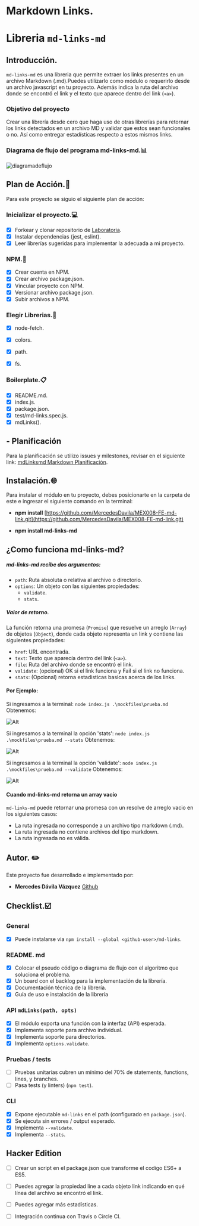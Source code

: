 # Markdown Links.

# Libreria `md-links-md`

## Introducción.

`md-links-md`  es una libreria que permite extraer los links presentes en un archivo Markdown (.md).Puedes utilizarlo como módulo o requerirlo desde un archivo javascript en tu proyecto. Además indica la ruta del archivo donde se encontró el link y el texto que aparece dentro del link (`<a>`).

### Objetivo del proyecto

Crear una librería desde cero que haga uso de otras librerías para retornar los links detectados en un archivo MD y validar que estos sean funcionales o no. Así como entregar estadísticas respecto a estos mismos links.

### Diagrama de flujo del programa md-links-md.:bar_chart:

![diagramadeflujo](https://github.com/MercedesDavila/MEX008-FE-md-link/blob/master/img/Diagrama%20de%20Flujo%20MD-Links.jpeg?raw=true)

## Plan de Acción.:bookmark_tabs:

Para este proyecto se siguio el siguiente plan de acción:

### Inicializar el proyecto.:computer:

 - [x] Forkear y clonar repositorio de 
       [Laboratoria](https://github.com/Laboratoria/MEX008-FE-md-link).
 - [x] Instalar dependencias (jest, eslint).
 - [x] Leer librerías sugeridas para implementar la adecuada a mi proyecto.

### NPM.:file_folder:

 - [x] Crear cuenta en NPM. 
 - [x] Crear archivo package.json.
 - [x] Vincular proyecto con NPM.
 - [x] Versionar archivo package.json.
 - [x] Subir archivos a NPM.

### Elegir Librerias.:newspaper:

 - [x] node-fetch.
 - [x]  colors.
 - [x] path.
 - [x] fs.


### Boilerplate.:clipboard:

 - [x] README.md.
 - [x] index.js.
 - [x] package.json. 
 - [x] test/md-links.spec.js. 
 - [x] mdLinks().

## - Planificación

Para la planificación se utilizo issues y milestones, revisar en el siguiente link:
[mdLinksmd Markdown Planificación](https://github.com/MercedesDavila/MEX008-FE-md-link/projects/1).

## Instalación.:globe_with_meridians:

Para instalar el módulo en tu proyecto, debes posicionarte en la carpeta de este e ingresar el siguiente comando en la terminal:

 - **npm install**
 [https://github.com/MercedesDavila/MEX008-FE-md-link.git](https://github.com/MercedesDavila/MEX008-FE-md-link.git)
 
 - **npm install md-links-md**

## ¿Como funciona md-links-md?

#####  md-links-md recibe dos argumentos:

-   `path`: Ruta absoluta o relativa al archivo o directorio.
-   `options`: Un objeto con las siguientes propiedades:
    -   `validate`.
    -   `stats`.

##### Valor de retorno.

La función retorna una promesa (`Promise`) que resuelve un arreglo (`Array`) de objetos (`Object`), donde cada objeto representa un link y contiene las siguientes propiedades:

-   `href`: URL encontrada.
-   `text`: Texto que aparecía dentro del link (`<a>`).
-   `file`: Ruta del archivo donde se encontró el link.
-   `validate`: (opcional) OK si el link funciona y Fail si el link no funciona.
-   `stats`: (Opcional) retorna estadisticas basicas acerca de los links.

#### Por Ejemplo:

Si ingresamos a la terminal: 
`node index.js .\mockfiles\prueba.md`
Obtenemos: 

![Alt](https://github.com/MercedesDavila/MEX008-FE-md-link/blob/master/img/pruebamd.JPG?raw=true)


Si ingresamos a la terminal la opción 'stats':
`node index.js .\mockfiles\prueba.md --stats`
Obtenemos: 

![Alt](https://github.com/MercedesDavila/MEX008-FE-md-link/blob/master/img/prueba--stats.JPG?raw=true)

Si ingresamos a la terminal la opción 'validate':
`node index.js .\mockfiles\prueba.md --validate`
Obtenemos:

![Alt](https://github.com/MercedesDavila/MEX008-FE-md-link/blob/master/img/prueba--validate.JPG?raw=true)


#### Cuando md-links-md retorna un array vacío

`md-links-md`  puede retornar una promesa con un resolve de arreglo vacio en los siguientes casos:

-   La ruta ingresada no corresponde a un archivo tipo markdown (.md).
-   La ruta ingresada no contiene archivos del tipo markdown.
-   La ruta ingresada no es válida.

## Autor. :pencil2:

Este proyecto fue desarrollado e implementado por:

-  **Mercedes Dávila Vázquez**  [Github](https://github.com/MercedesDavila/MEX008-FE-md-link)

## Checklist.:ballot_box_with_check:

### General

 - [x] Puede instalarse via  `npm install --global <github-user>/md-links`.

### README. md

 - [x] Colocar el pseudo código o diagrama de flujo con el algoritmo que soluciona el problema.
 - [x] Un board con el backlog para la implementación de la librería.
 - [x] Documentación técnica de la librería.
 - [x] Guía de uso e instalación de la librería

### API  `mdLinks(path, opts)`

 - [x] El módulo exporta una función con la interfaz (API) esperada.
 - [x] Implementa soporte para archivo individual.
 - [x] Implementa soporte para directorios.
 - [x] Implementa  `options.validate`.

### Pruebas / tests

 - [ ] Pruebas unitarias cubren un mínimo del 70% de statements, functions, lines, y branches.
 - [ ] Pasa tests (y linters) (`npm test`).

### CLI

 - [x] Expone ejecutable  `md-links`  en el path (configurado en  `package.json`).
 - [x] Se ejecuta sin errores / output esperado.
 - [x] Implementa  `--validate`.
 - [x] Implementa  `--stats`.

## Hacker Edition

 - [ ] Crear un script en el package.json que transforme el codigo ES6+ a ES5.
 - [ ] Puedes agregar la propiedad line a cada objeto link indicando en qué línea del archivo se encontró el link.
 - [ ] Puedes agregar más estadísticas.
 - [ ] Integración continua con Travis o Circle CI.

 